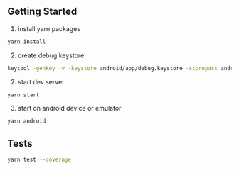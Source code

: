 
## Getting Started

1. install yarn packages
```sh
yarn install
```


2. create debug.keystore
```sh
keytool -genkey -v -keystore android/app/debug.keystore -storepass android -alias androiddebugkey1 -keypass android -keyalg RSA -keysize 2048 -validity 10000
```

2. start dev server 
```sh
yarn start
```

3. start on android device or emulator
```sh
yarn android
```

## Tests

```sh
yarn test --coverage
```
